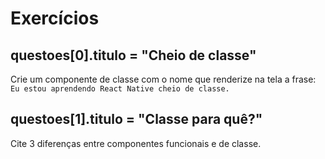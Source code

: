 # Exercícios

## questoes[0].titulo = "Cheio de classe"

Crie um componente de classe com o nome que renderize na tela a frase: `Eu estou aprendendo React Native cheio de classe.`

## questoes[1].titulo = "Classe para quê?"

Cite 3 diferenças entre componentes funcionais e de classe.

